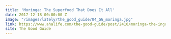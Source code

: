 ```yaml
---
title: 'Moringa: The Superfood That Does It All'
date: 2017-12-18 00:00:00 Z
image: "/images/lately/the_good_guide/04_GG_moringa.jpg"
link: https://www.ahalife.com/the-good-guide/post/2410/moringa-the-ingredient-that-does-it-all
site: The Good Guide
---
```


